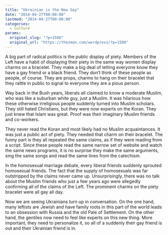 ```yaml
---
title: "Ukrainian is the New Gay"
date: "2014-04-27T00:00:00"
lastmod: "2014-04-27T00:00:00"
categories:
  - Culture
params:
  original_slug: "?p=1588"
  original_url: "https://thezman.com/wordpress/?p=1588"
---
```


A big part of radical politics is the public display of piety. Members
of the Left have a habit of displaying their piety in the same way women
display charms on a bracelet. They make a big deal of letting everyone
know they have a gay friend or a black friend. They don’t think of these
people as people, of course. They are props, charms to hang on their
bracelet that they rattle in public to signal to everyone they are a
pious person.

Way back in the Bush years, liberals all claimed to know a moderate
Muslim, who was like a suburban white guy, just a Muslim. It was
hilarious how these otherwise irreligious people suddenly turned into
Muslim scholars. They still hated Christians, but they were now experts
on the Koran. They just knew that Islam was great. Proof was their
imaginary Muslim friends and co-workers.

They never read the Koran and most likely had no Muslim acquaintances.
It was just a public act of piety. They needed that charm on their
bracelet. The funny part is they all repeated the same claims, as if
they were reading from a script. Since these people read the same narrow
set of website and watch the same news programs, it is no surprise they
make the same arguments, sing the same songs and read the same lines
from the catechism.

In the homosexual marriage debate, every liberal friends suddenly
sprouted homosexual friends. The fact that the supply of homosexuals was
far outstripped by the claims never came up. Unsurprisingly, there was
no talk about the Muslim friends who just a few years ago were allegedly
confirming all of the claims of the Left. The prominent charms on the
piety bracelet were all gay all day.

Now we are seeing Ukrainians turn up in conversation. On the one hand,
many leftists are Jewish and have family roots in this part of the world
leads to an obsession with Russia and the old Pale of Settlement. On the
other hand, the gentiles now need to feel like experts on this new
thing. More important, they need to personalize it, so all of a suddenly
their gay friend is out and their Ukrainian friend is in.
